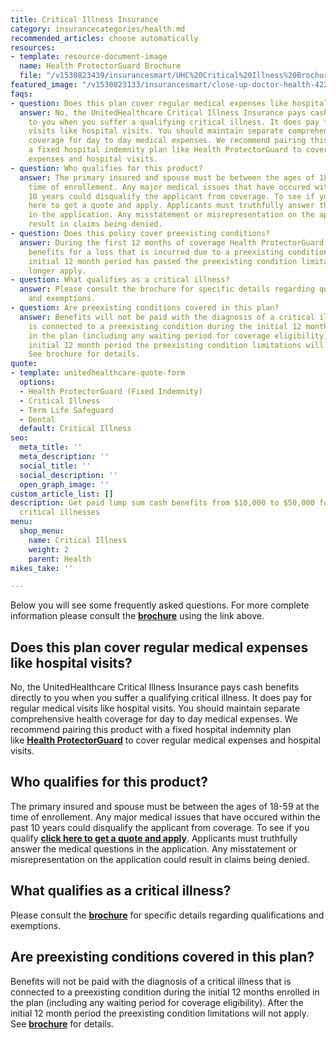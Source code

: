 ```yaml
---
title: Critical Illness Insurance
category: insurancecategories/health.md
recommended_articles: choose automatically
resources:
- template: resource-document-image
  name: Health ProtectorGuard Brochure
  file: "/v1530823439/insurancesmart/UHC%20Critical%20Illness%20Brochure%2040198C1-G201608.pdf"
featured_image: "/v1530823133/insurancesmart/close-up-doctor-health-42273%20%281%29.jpg"
faqs:
- question: Does this plan cover regular medical expenses like hospital visits?
  answer: No, the UnitedHealthcare Critical Illness Insurance pays cash benefits directly
    to you when you suffer a qualifying critical illness. It does pay for regular    medical
    visits like hospital visits. You should maintain separate comprehensive health
    coverage for day to day medical expenses. We recommend pairing this product      with
    a fixed hospital indemnity plan like Health ProtectorGuard to cover regular medical
    expenses and hospital visits.
- question: Who qualifies for this product?
  answer: The primary insured and spouse must be between the ages of 18-59 at the
    time of enrollement. Any major medical issues that have occured within the past
    10 years could disqualify the applicant from coverage. To see if you qualify click
    here to get a quote and apply. Applicants must truthfully answer the medical questions
    in the application. Any misstatement or misrepresentation on the application could
    result in claims being denied.
- question: Does this policy cover preexisting conditions?
  answer: During the first 12 months of coverage Health ProtectorGuard will not pay
    benefits for a loss that is incurred due to a preexisting condition. After the
    initial 12 month period has passed the preexisting condition limitation will no
    longer apply.
- question: What qualifies as a critical illness?
  answer: Please consult the brochure for specific details regarding qualifications
    and exemptions.
- question: Are preexisting conditions covered in this plan?
  answer: Benefits will not be paid with the diagnosis of a critical illness that
    is connected to a preexisting condition during the initial 12 months enrolled
    in the plan (including any waiting period for coverage eligibility). After the
    initial 12 month period the preexisting condition limitations will not apply.
    See brochure for details.
quote:
- template: unitedhealthcare-quote-form
  options:
  - Health ProtectorGuard (Fixed Indemnity)
  - Critical Illness
  - Term Life Safeguard
  - Dental
  default: Critical Illness
seo:
  meta_title: ''
  meta_description: ''
  social_title: ''
  social_description: ''
  open_graph_image: ''
custom_article_list: []
description: Get paid lump sum cash benefits from $10,000 to $50,000 for qualifying
  critical illnesses
menu:
  shop_menu:
    name: Critical Illness
    weight: 2
    parent: Health
mikes_take: ''

---
```

Below you will see some frequently asked questions. For more complete information please consult the [**brochure**](https://s3.us-east-2.amazonaws.com/insurancesmart/Brochures+and+PDFs/UHC+Critical+Illness+Brochure+40198C1-G201608.pdf) using the link above.

## Does this plan cover regular medical expenses like hospital visits?

No, the UnitedHealthcare Critical Illness Insurance pays cash benefits directly to you when you suffer a qualifying critical illness. It does pay for regular medical visits like hospital visits. You should maintain separate comprehensive health coverage for day to day medical expenses. We recommend pairing this product with a fixed hospital indemnity plan like [**Health ProtectorGuard**](https://www.getinsurancesmart.com/products/health-protector-guard) to cover regular medical expenses and hospital visits.

## Who qualifies for this product?

The primary insured and spouse must be between the ages of 18-59 at the time of enrollement. Any major medical issues that have occured within the past 10 years could disqualify the applicant from coverage. To see if you qualify [**click here to get a quote and apply**](https://www.uhone.com/Quote/GetQuote.ashx?BrokerID=AA3393615&ProductType=Critical%20Illness "Opens in new tab"). Applicants must truthfully answer the medical questions in the application. Any misstatement or misrepresentation on the application could result in claims being denied.

## What qualifies as a critical illness?

Please consult the [**brochure**](https://s3.us-east-2.amazonaws.com/insurancesmart/Brochures+and+PDFs/UHC+Critical+Illness+Brochure+40198C1-G201608.pdf) for specific details regarding qualifications and exemptions.

## Are preexisting conditions covered in this plan?

Benefits will not be paid with the diagnosis of a critical illness that is connected to a preexisting condition during the initial 12 months enrolled in the plan (including any waiting period for coverage eligibility). After the initial 12 month period the preexisting condition limitations will not apply. See [**brochure**](https://s3.us-east-2.amazonaws.com/insurancesmart/Brochures+and+PDFs/UHC+Critical+Illness+Brochure+40198C1-G201608.pdf) for details.